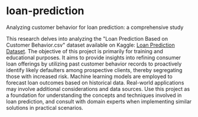 # loan-prediction
Analyzing customer behavior for loan prediction: a comprehensive study

This research delves into analyzing the "Loan Prediction Based on Customer Behavior.csv" dataset available on Kaggle: [Loan Prediction Dataset](https://www.kaggle.com/datasets/subhamjain/loan-prediction-based-on-customer-behavior).
The objective of this project is primarily for training and educational purposes. It aims to provide insights into refining consumer loan offerings by utilizing past customer behavior records to proactively identify likely defaulters among prospective clients, thereby segregating those with increased risk. Machine learning models are employed to forecast loan outcomes based on historical data.
Real-world applications may involve additional considerations and data sources. Use this project as a foundation for understanding the concepts and techniques involved in loan prediction, and consult with domain experts when implementing similar solutions in practical scenarios.
